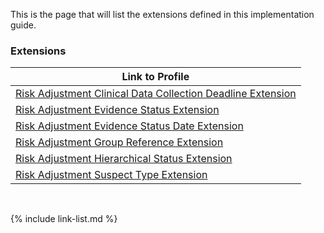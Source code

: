 This is the page that will list the extensions defined in this implementation guide.

### Extensions

|Link to Profile|
|---|
|[Risk Adjustment Clinical Data Collection Deadline Extension](StructureDefinition-ra-clinicalDataCollectionDeadline.html)|
|[Risk Adjustment Evidence Status Extension](StructureDefinition-ra-evidenceStatus.html)|
|[Risk Adjustment Evidence Status Date Extension](StructureDefinition-ra-evidenceStatusDate.html)|
|[Risk Adjustment Group Reference Extension](StructureDefinition-ra-groupReference.html)|
|[Risk Adjustment Hierarchical Status Extension](StructureDefinition-ra-hierarchicalStatus.html)|
|[Risk Adjustment Suspect Type Extension](StructureDefinition-ra-suspectType.html)|

<br />

{% include link-list.md %}
